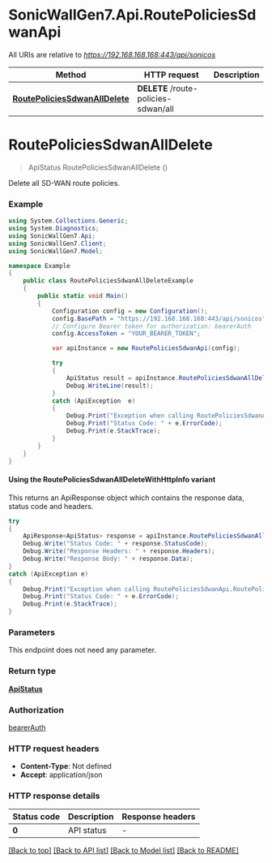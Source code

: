 # SonicWallGen7.Api.RoutePoliciesSdwanApi

All URIs are relative to *https://192.168.168.168:443/api/sonicos*

| Method | HTTP request | Description |
|--------|--------------|-------------|
| [**RoutePoliciesSdwanAllDelete**](RoutePoliciesSdwanApi.md#routepoliciessdwanalldelete) | **DELETE** /route-policies-sdwan/all |  |

<a id="routepoliciessdwanalldelete"></a>
# **RoutePoliciesSdwanAllDelete**
> ApiStatus RoutePoliciesSdwanAllDelete ()



Delete all SD-WAN route policies.

### Example
```csharp
using System.Collections.Generic;
using System.Diagnostics;
using SonicWallGen7.Api;
using SonicWallGen7.Client;
using SonicWallGen7.Model;

namespace Example
{
    public class RoutePoliciesSdwanAllDeleteExample
    {
        public static void Main()
        {
            Configuration config = new Configuration();
            config.BasePath = "https://192.168.168.168:443/api/sonicos";
            // Configure Bearer token for authorization: bearerAuth
            config.AccessToken = "YOUR_BEARER_TOKEN";

            var apiInstance = new RoutePoliciesSdwanApi(config);

            try
            {
                ApiStatus result = apiInstance.RoutePoliciesSdwanAllDelete();
                Debug.WriteLine(result);
            }
            catch (ApiException  e)
            {
                Debug.Print("Exception when calling RoutePoliciesSdwanApi.RoutePoliciesSdwanAllDelete: " + e.Message);
                Debug.Print("Status Code: " + e.ErrorCode);
                Debug.Print(e.StackTrace);
            }
        }
    }
}
```

#### Using the RoutePoliciesSdwanAllDeleteWithHttpInfo variant
This returns an ApiResponse object which contains the response data, status code and headers.

```csharp
try
{
    ApiResponse<ApiStatus> response = apiInstance.RoutePoliciesSdwanAllDeleteWithHttpInfo();
    Debug.Write("Status Code: " + response.StatusCode);
    Debug.Write("Response Headers: " + response.Headers);
    Debug.Write("Response Body: " + response.Data);
}
catch (ApiException e)
{
    Debug.Print("Exception when calling RoutePoliciesSdwanApi.RoutePoliciesSdwanAllDeleteWithHttpInfo: " + e.Message);
    Debug.Print("Status Code: " + e.ErrorCode);
    Debug.Print(e.StackTrace);
}
```

### Parameters
This endpoint does not need any parameter.
### Return type

[**ApiStatus**](ApiStatus.md)

### Authorization

[bearerAuth](../README.md#bearerAuth)

### HTTP request headers

 - **Content-Type**: Not defined
 - **Accept**: application/json


### HTTP response details
| Status code | Description | Response headers |
|-------------|-------------|------------------|
| **0** | API status |  -  |

[[Back to top]](#) [[Back to API list]](../README.md#documentation-for-api-endpoints) [[Back to Model list]](../README.md#documentation-for-models) [[Back to README]](../README.md)

